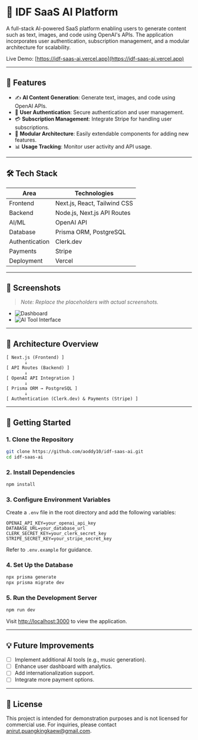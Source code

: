 # 🧠 IDF SaaS AI Platform

A full-stack AI-powered SaaS platform enabling users to generate content such as text, images, and code using OpenAI's APIs. The application incorporates user authentication, subscription management, and a modular architecture for scalability.

Live Demo: [https://idf-saas-ai.vercel.app](https://idf-saas-ai.vercel.app)

---

## 🚀 Features

- ✍️ **AI Content Generation**: Generate text, images, and code using OpenAI APIs.
- 🔐 **User Authentication**: Secure authentication and user management.
- 💳 **Subscription Management**: Integrate Stripe for handling user subscriptions.
- 🧩 **Modular Architecture**: Easily extendable components for adding new features.
- 📊 **Usage Tracking**: Monitor user activity and API usage.

---

## 🛠️ Tech Stack

| Area       | Technologies                         |
|------------|--------------------------------------|
| Frontend   | Next.js, React, Tailwind CSS         |
| Backend    | Node.js, Next.js API Routes          |
| AI/ML      | OpenAI API                           |
| Database   | Prisma ORM, PostgreSQL               |
| Authentication | Clerk.dev                        |
| Payments   | Stripe                               |
| Deployment | Vercel                               |

---

## 📸 Screenshots

> _Note: Replace the placeholders with actual screenshots._

- ![Dashboard](docs/screenshot-dashboard.png)
- ![AI Tool Interface](docs/screenshot-ai-tool.png)

---

## 🧠 Architecture Overview

```
[ Next.js (Frontend) ]
       ↓
[ API Routes (Backend) ]
       ↓
[ OpenAI API Integration ]
       ↓
[ Prisma ORM → PostgreSQL ]
       ↓
[ Authentication (Clerk.dev) & Payments (Stripe) ]
```

---

## 🧪 Getting Started

### 1. Clone the Repository

```bash
git clone https://github.com/aoddy10/idf-saas-ai.git
cd idf-saas-ai
```

### 2. Install Dependencies

```bash
npm install
```

### 3. Configure Environment Variables

Create a `.env` file in the root directory and add the following variables:

```env
OPENAI_API_KEY=your_openai_api_key
DATABASE_URL=your_database_url
CLERK_SECRET_KEY=your_clerk_secret_key
STRIPE_SECRET_KEY=your_stripe_secret_key
```

Refer to `.env.example` for guidance.

### 4. Set Up the Database

```bash
npx prisma generate
npx prisma migrate dev
```

### 5. Run the Development Server

```bash
npm run dev
```

Visit [http://localhost:3000](http://localhost:3000) to view the application.

---

## 💡 Future Improvements

- [ ] Implement additional AI tools (e.g., music generation).
- [ ] Enhance user dashboard with analytics.
- [ ] Add internationalization support.
- [ ] Integrate more payment options.

---

## 📄 License

This project is intended for demonstration purposes and is not licensed for commercial use. For inquiries, please contact [anirut.puangkingkaew@gmail.com](mailto:anirut.puangkingkaew@gmail.com).
